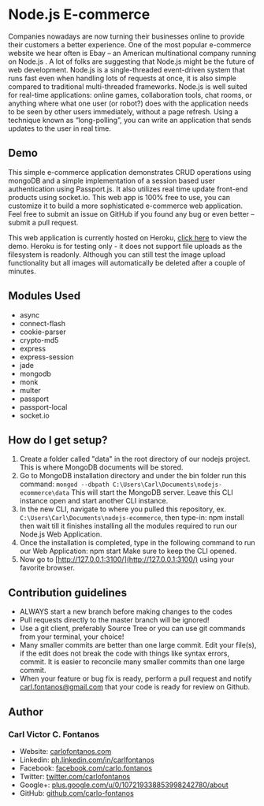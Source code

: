# Node.js E-commerce
Companies nowadays are now turning their businesses online to provide their customers a better experience. One of the most popular e-commerce website we hear often is Ebay – an American multinational company running on Node.js . A lot of folks are suggesting that Node.js might be the future of web development. Node.js is a single-threaded event-driven system that runs fast even when handling lots of requests at once, it is also simple compared to traditional multi-threaded frameworks. Node.js is well suited for real-time applications: online games, collaboration tools, chat rooms, or anything where what one user (or robot?) does with the application needs to be seen by other users immediately, without a page refresh. Using a technique known as “long-polling”, you can write an application that sends updates to the user in real time.

## Demo
This simple e-commerce application demonstrates CRUD operations using mongoDB and a simple implementation of a session based user authentication using Passport.js. It also utilizes real time update front-end products using socket.io.  This web app is 100% free to use, you can customize it to build a more sophisticated e-commerce web application. Feel free to submit an issue on GitHub if you found any bug or even better – submit a pull request.

This web application is currently hosted on Heroku, [click here](https://nodejs-ecommerce.herokuapp.com/) to view the demo. Heroku is for testing only - it does not support file uploads as the filesystem is readonly. Although you can still test the image upload functionality but all images will automatically be deleted after a couple of minutes.

## Modules Used
+ async
+ connect-flash
+ cookie-parser
+ crypto-md5
+ express
+ express-session
+ jade
+ mongodb
+ monk
+ multer
+ passport
+ passport-local
+ socket.io

## How do I get setup?
1. Create a folder called "data" in the root directory of our nodejs project. This is where MongoDB documents will be stored.
2. Go to MongoDB installation directory and under the bin folder run this command: `mongod --dbpath C:\Users\Carl\Documents\nodejs-ecommerce\data` This will start the MongoDB server. Leave this CLI  instance open and start another CLI instance.
3. In the new CLI, navigate to where you pulled this repository, ex. `C:\Users\Carl\Documents\nodejs-ecommerce`, then type-in: npm install then wait till it finishes installing all the modules required to run our Node.js Web Application.
4. Once the installation is completed, type in the following command to run our Web Application: npm start  Make sure to keep the CLI opened.
5. Now go to [http://127.0.0.1:3100/](http://127.0.0.1:3100/) using your favorite browser.

## Contribution guidelines
+ ALWAYS start a new branch before making changes to the codes
+ Pull requests directly to the master branch will be ignored!
+ Use a git client, preferably Source Tree or you can use git commands from your terminal, your choice!
+ Many smaller commits are better than one large commit. Edit your file(s), if the edit does not break the code with things like syntax errors, commit. It is easier to reconcile many smaller commits than one large commit.
+ When your feature or bug fix is ready, perform a pull request and notify carl.fontanos@gmail.com that your code is ready for review on Github.

## Author
### Carl Victor C. Fontanos
+ Website: [carlofontanos.com](http://www.carlofontanos.com)
+ Linkedin: [ph.linkedin.com/in/carlfontanos](http://ph.linkedin.com/in/carlfontanos)
+ Facebook: [facebook.com/carlo.fontanos](http://facebook.com/carlo.fontanos)
+ Twitter: [twitter.com/carlofontanos](http://twitter.com/carlofontanos)
+ Google+: [plus.google.com/u/0/107219338853998242780/about](https://plus.google.com/u/0/107219338853998242780/about)
+ GitHub: [github.com/carlo-fontanos](https://github.com/carlo-fontanos)